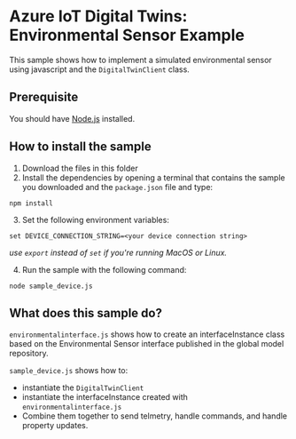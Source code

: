 # Azure IoT Digital Twins: Environmental Sensor Example

This sample shows how to implement a simulated environmental sensor using javascript and the `DigitalTwinClient` class.

## Prerequisite

You should have [Node.js](https://nodejs.org/en/) installed.

## How to install the sample

1. Download the files in this folder
2. Install the dependencies by opening a terminal that contains the sample you downloaded and the `package.json` file and type:

```shell
npm install
```

3. Set the following environment variables:

```shell
set DEVICE_CONNECTION_STRING=<your device connection string>
```
*use `export` instead of `set` if you're running MacOS or Linux.*

4. Run the sample with the following command:

```shell
node sample_device.js
```

## What does this sample do?

`environmentalinterface.js` shows how to create an interfaceInstance class based on the Environmental Sensor interface published in the global model repository.

`sample_device.js` shows how to:
- instantiate the `DigitalTwinClient`
- instantiate the interfaceInstance created with `environmentalinterface.js`
- Combine them together to send telmetry, handle commands, and handle property updates.
